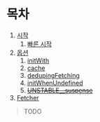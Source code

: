 # 목차
1. [시작](basic.md)
    1. [빠른 시작](basic.md#빠른%20시작)
1. [옵션](options.md)
    1. [initWith](options.md#initWith)
    1. [cache](options.md#cache)
    1. [dedupingFetching](options.md#dedupingFetching)
    1. [initWhenUndefined](options.md#initWhenUndefined)
    1. ~~[UNSTABLE__suspense](options.md#UNSTABLE__suspense)~~
1. [Fetcher](fetcher.md)

> TODO